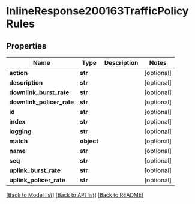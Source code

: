 # InlineResponse200163TrafficPolicyRules

## Properties
Name | Type | Description | Notes
------------ | ------------- | ------------- | -------------
**action** | **str** |  | [optional] 
**description** | **str** |  | [optional] 
**downlink_burst_rate** | **str** |  | [optional] 
**downlink_policer_rate** | **str** |  | [optional] 
**id** | **str** |  | [optional] 
**index** | **str** |  | [optional] 
**logging** | **str** |  | [optional] 
**match** | **object** |  | [optional] 
**name** | **str** |  | [optional] 
**seq** | **str** |  | [optional] 
**uplink_burst_rate** | **str** |  | [optional] 
**uplink_policer_rate** | **str** |  | [optional] 

[[Back to Model list]](../README.md#documentation-for-models) [[Back to API list]](../README.md#documentation-for-api-endpoints) [[Back to README]](../README.md)

